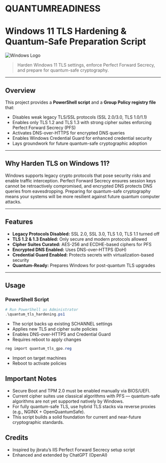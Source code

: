 # QUANTUMREADINESS

# Windows 11 TLS Hardening & Quantum-Safe Preparation Script

![Windows Logo](https://upload.wikimedia.org/wikipedia/commons/5/5f/Windows_logo_-_2021.svg)

> Harden Windows 11 TLS settings, enforce Perfect Forward Secrecy, and prepare for quantum-safe cryptography.

---

## Overview

This project provides a **PowerShell script** and a **Group Policy registry file** that:

- Disables weak legacy TLS/SSL protocols (SSL 2.0/3.0, TLS 1.0/1.1)
- Enables only TLS 1.2 and TLS 1.3 with strong cipher suites enforcing Perfect Forward Secrecy (PFS)
- Activates DNS-over-HTTPS for encrypted DNS queries
- Enables Windows Credential Guard for enhanced credential security
- Lays groundwork for future quantum-safe cryptographic adoption

---

## Why Harden TLS on Windows 11?

Windows supports legacy crypto protocols that pose security risks and enable traffic interception. Perfect Forward Secrecy ensures session keys cannot be retroactively compromised, and encrypted DNS protects DNS queries from eavesdropping. Preparing for quantum-safe cryptography means your systems will be more resilient against future quantum computer attacks.

---

## Features

- **Legacy Protocols Disabled:** SSL 2.0, SSL 3.0, TLS 1.0, TLS 1.1 turned off
- **TLS 1.2 & 1.3 Enabled:** Only secure and modern protocols allowed
- **Cipher Suites Curated:** AES-256 and ECDHE-based ciphers for PFS
- **Encrypted DNS Enabled:** Uses DNS-over-HTTPS (DoH)
- **Credential Guard Enabled:** Protects secrets with virtualization-based security
- **Quantum-Ready:** Prepares Windows for post-quantum TLS upgrades

---

## Usage

### PowerShell Script

```powershell
# Run PowerShell as Administrator
.\quantum_tls_hardening.ps1
```
- The script backs up existing SCHANNEL settings
- Applies new TLS and cipher suite policies
- Enables DNS-over-HTTPS and Credential Guard
- Requires reboot to apply changes

```powershell
reg import quantum_tls_gpo.reg
```
- Import on target machines
- Reboot to activate policies

## Important Notes
- Secure Boot and TPM 2.0 must be enabled manually via BIOS/UEFI.
- Current cipher suites use classical algorithms with PFS — quantum-safe algorithms are not yet supported natively by Windows.
- For fully quantum-safe TLS, use hybrid TLS stacks via reverse proxies (e.g., NGINX + OpenQuantumSafe).
- This script builds a solid foundation for current and near-future cryptographic standards.

## Credits
- Inspired by jbratu’s IIS Perfect Forward Secrecy setup script
- Enhanced and extended by ChatGPT (OpenAI)
